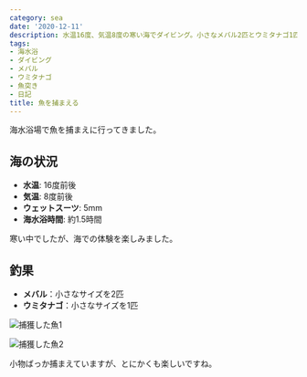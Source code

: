 ```yaml
---
category: sea
date: '2020-12-11'
description: 水温16度、気温8度の寒い海でダイビング。小さなメバル2匹とウミタナゴ1匹を捕獲。約1.5時間の海水浴体験。
tags:
- 海水浴
- ダイビング
- メバル
- ウミタナゴ
- 魚突き
- 日記
title: 魚を捕まえる
---
```



海水浴場で魚を捕まえに行ってきました。

## 海の状況
- **水温**: 16度前後
- **気温**: 8度前後
- **ウェットスーツ**: 5mm
- **海水浴時間**: 約1.5時間

寒い中でしたが、海での体験を楽しみました。

## 釣果
- **メバル**：小さなサイズを2匹
- **ウミタナゴ**：小さなサイズを1匹

![捕獲した魚1](../images/2020-12-11-diving-01.jpg)

![捕獲した魚2](../images/2020-12-11-diving-02.jpg)

小物ばっか捕まえていますが、とにかくも楽しいですね。
